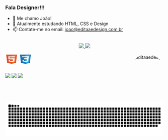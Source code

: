 ### Fala Designer!!!

- 🔭 Me chamo João!
- 🌱 Atualmente estudando HTML, CSS e Design
- 📫 Contate-me no email: joao@editaaedesign.com.br

##

<div align="center">
  <a href="https://github.com/editaaedesgn">
  <img height="150em" src="https://github-readme-stats.vercel.app/api?username=editaaedesgn&show_icons=true&theme=radical&include_all_commits=true&count_private=true"/>
  <img height="150em" src="https://github-readme-stats.vercel.app/api/top-langs/?username=editaaedesgn&layout=compact&langs_count=7&theme=radical"/>
</div>

<!-- <div style="display: inline_block"><br>
  <img align="center" alt="Javascript" height="30" width="40" src="https://raw.githubusercontent.com/devicons/devicon/master/icons/javascript/javascript-plain.svg">
  <img align="center" alt="Typescript" height="30" width="40" src="https://raw.githubusercontent.com/devicons/devicon/master/icons/typescript/typescript-plain.svg">
  <img align="center" alt="ReactJS" height="30" width="40" src="https://raw.githubusercontent.com/devicons/devicon/master/icons/react/react-original.svg">
  <img align="center" alt="HTML5" height="30" width="40" src="https://raw.githubusercontent.com/devicons/devicon/master/icons/html5/html5-original.svg">
  <img align="center" alt="CSS3" height="30" width="40" src="https://raw.githubusercontent.com/devicons/devicon/master/icons/css3/css3-original.svg">
  <img align="right" alt="Pikachu-Pic" height="150" style="border-radius:50px;" src="https://i.imgur.com/sVtkdIa.png">
</div> -->

<!-- <div align="center">
  <a href="https://github.com/editaaedesgn">
  <img height="150em" src="https://github-readme-stats.vercel.app/api?username=editaaedesgn&show_icons=false&theme=dark&include_all_commits=true&count_private=true"/>
  <img height="150em" src="https://github-readme-stats.vercel.app/api/top-langs/?username=editaaedesgn&layout=compact&langs_count=7&theme=dark"/>
</div> -->
  
  <div style="display: inline_block"><br>
  <img align="center" alt="Rafa-HTML" height="30" width="40" src="https://raw.githubusercontent.com/devicons/devicon/master/icons/html5/html5-original.svg">
  <img align="center" alt="Rafa-CSS" height="30" width="40" src="https://raw.githubusercontent.com/devicons/devicon/master/icons/css3/css3-original.svg">
  <img align="right" alt="editaaedesgn" height="150" style="border-radius:50px;" src="https://uploaddeimagens.com.br/images/003/952/043/original/96x96-PNG.png?1658492153">
</div>
  
  ##
  
<div>
  <a target="_blank" href="https://instagram.com/editaaedesign" target="_blank"><img src="https://img.shields.io/badge/-Instagram-%23E4405F?style=for-the-badge&logo=instagram&logoColor=white" target="_blank"></a>
 <a target="_blank" href="https://discord.gg/MePKMnrvQs" target="_blank"><img src="https://img.shields.io/badge/Discord-7289DA?style=for-the-badge&logo=discord&logoColor=white" target="_blank"></a> 
  <a target="_blank" href = "mailto:joao@editaaedesign.com.br"><img src="https://img.shields.io/badge/-Gmail-%23333?style=for-the-badge&logo=gmail&logoColor=white" target="_blank"></a>
  
  ![Snake animation](https://github.com/editaaedesgn/editaaedesgn/blob/output/github-contribution-grid-snake.svg)

  </div>
